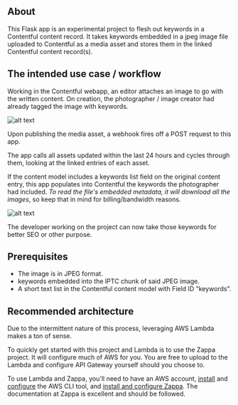 ## About

This Flask app is an experimental project to flesh out keywords in a Contentful content record. It takes keywords embedded in a jpeg image file uploaded to Contentful as a media asset and stores them in the linked Contentful content record(s).

## The intended use case / workflow

Working in the Contentful webapp, an editor attaches an image to go with the written content. On creation, the photographer / image creator had already tagged the image with keywords.

![alt text](https://raw.githubusercontent.com/jamessam/ctf-keyword-extractor-py/master/docs/screen_shots/IPTC_in_preview.png "IPTC data seen in macOS Preview")

Upon publishing the media asset, a webhook fires off a POST request to this app.

The app calls all assets updated within the last 24 hours and cycles through them, looking at the linked entries of each asset.

If the content model includes a keywords list field on the original content entry, this app populates into Contentful the keywords the photographer had included. *To read the file's embedded metadata, it will download all the images*, so keep that in mind for billing/bandwidth reasons.

![alt text](https://raw.githubusercontent.com/jamessam/ctf-keyword-extractor-py/master/docs/screen_shots/content_model_w_keywords.png "keywords seen in the Content Model")

The developer working on the project can now take those keywords for better SEO or other purpose.

## Prerequisites

* The image is in JPEG format.
* keywords embedded into the IPTC chunk of said JPEG image.
* A short text list in the Contentful content model with Field ID "keywords".

## Recommended architecture

Due to the intermittent nature of this process, leveraging AWS Lambda makes a ton of sense.

To quickly get started with this project and Lambda is to use the Zappa project. It will configure much of AWS for you. You are free to upload to the Lambda and configure API Gateway yourself should you choose to.

To use Lambda and Zappa, you'll need to have an AWS account, [install](https://docs.aws.amazon.com/cli/latest/userguide/installing.html) and [configure](https://docs.aws.amazon.com/cli/latest/userguide/cli-chap-getting-started.html#cli-quick-configuration) the AWS CLI tool, and [install and configure Zappa](https://github.com/Miserlou/Zappa). The documentation at Zappa is excellent and should be followed.

